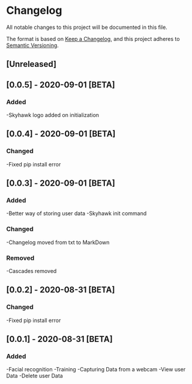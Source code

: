 # Changelog
All notable changes to this project will be documented in this file.

The format is based on [Keep a Changelog](https://keepachangelog.com/en/1.0.0/),
and this project adheres to [Semantic Versioning](https://semver.org/spec/v2.0.0.html).

## [Unreleased]

## [0.0.5] - 2020-09-01 [BETA]
### Added
-Skyhawk logo added on initialization


## [0.0.4] - 2020-09-01 [BETA]
### Changed
-Fixed pip install error 


## [0.0.3] - 2020-09-01 [BETA]
### Added
-Better way of storing user data
-Skyhawk init command

### Changed
-Changelog moved from txt to MarkDown

### Removed
-Cascades removed 


## [0.0.2] - 2020-08-31 [BETA]
### Changed
-Fixed pip install error 


## [0.0.1] - 2020-08-31 [BETA]
### Added
-Facial recognition
-Training
-Capturing Data from a webcam
-View user Data
-Delete user Data


